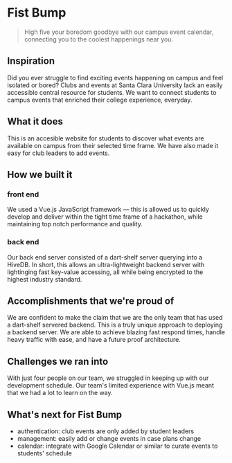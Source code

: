 # Fist Bump
> High five your boredom goodbye with our campus event calendar, connecting you to the coolest happenings near you.

## Inspiration
Did you ever struggle to find exciting events happening on campus and feel isolated or bored? Clubs and events at Santa Clara University lack an easily accessible central resource for students. We want to connect students to campus events that enriched their college experience, everyday.

## What it does
This is an accesible website for students to discover what events are available on campus from their selected time frame. We have also made it easy for club leaders to add events.

## How we built it
### front end
We used a Vue.js JavaScript framework — this is allowed us to quickly develop and deliver within the tight time frame of a hackathon, while maintaining top notch performance and quality.

### back end
Our back end server consisted of a dart-shelf server querying into a HiveDB. In short, this allows an ultra-lightweight backend server with lightinging fast key-value accessing, all while being encrypted to the highest industry standard.

## Accomplishments that we're proud of
We are confident to make the claim that we are the only team that has used a dart-shelf servered backend. This is a truly unique approach to deploying a backend server. We are able to achieve blazing fast respond times, handle heavy traffic with ease, and have a future proof architecture.

## Challenges we ran into
With just four people on our team, we struggled in keeping up with our development schedule. Our team's limited experience with Vue.js meant that we had a lot to learn on the way.

## What's next for Fist Bump
- authentication: club events are only added by student leaders
- management: easily add or change events in case plans change
- calendar: integrate with Google Calendar or similar to curate events to students' schedule